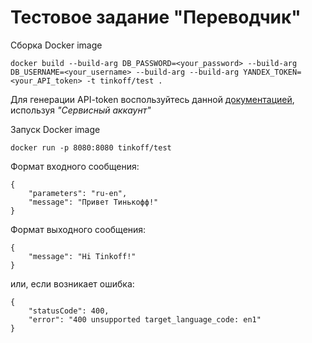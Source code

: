 # Тестовое задание "Переводчик"

Сборка Docker image
```
docker build --build-arg DB_PASSWORD=<your_password> --build-arg DB_USERNAME=<your_username> --build-arg --build-arg YANDEX_TOKEN=<your_API_token> -t tinkoff/test .
```
Для генерации API-token воспользуйтесь данной [документацией](https://cloud.yandex.ru/docs/translate/operations/translate), используя _"Сервисный аккаунт"_

Запуск Docker image
```
docker run -p 8080:8080 tinkoff/test
```

Формат входного сообщения:
```
{
    "parameters": "ru-en",
    "message": "Привет Тинькофф!"
}
```

Формат выходного сообщения:
```
{
    "message": "Hi Tinkoff!"
}
```
или, если возникает ошибка:
```
{
    "statusCode": 400,
    "error": "400 unsupported target_language_code: en1"
}
```
